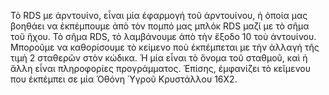 Τὸ RDS με ἀρντουίνο, εἶναι μία ἐφαρμογή τοῦ ἀρντουίνου, ἡ ὁποία μας βοηθάει να ἐκπέμπουμε ἀπὸ τὸν πομπό μας μπλόκ RDS μαζί με τὸ σῆμα τοῦ ἥχου.
Τὸ σῆμα RDS, τὸ λαμβάνουμε ἀπὸ τὴν ἔξοδο 10 τοὺ ἀντουίνου.
Μποροῦμε να καθορίσουμε τὸ κείμενο ποὺ ἐκπέμπεται με τὴν ἀλλαγή τῆς τιμὴ 2 σταθερῶν στὸν κώδικα. Ἡ μία εἶναι τὸ ὅνομα τοῦ σταθμοῦ, καὶ ἡ ἄλλη εἶναι πληροφορίες προγράμματος.
Ἐπίσης, ἐμφανίζει τὸ κεῖμενου που ἐκπέμπει σε μία Ὁθόνη Ὑγροῦ Κρυστάλλου 16Χ2.
